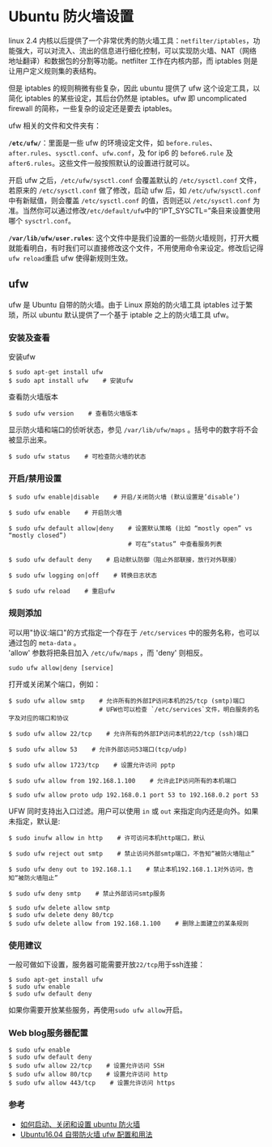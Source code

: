 # Ubuntu 防火墙设置

linux 2.4 内核以后提供了一个非常优秀的防火墙工具：`netfilter/iptables`，功能强大，可以对流入、流出的信息进行细化控制，可以实现防火墙、NAT（网络地址翻译）和数据包的分割等功能。netfilter 工作在内核内部，而 iptables 则是让用户定义规则集的表结构。

但是 iptables 的规则稍微有些复杂，因此 ubuntu 提供了 ufw 这个设定工具，以简化 iptables 的某些设定，其后台仍然是 iptables。ufw 即 uncomplicated firewall 的简称，一些复杂的设定还是要去 iptables。

ufw 相关的文件和文件夹有：

**`/etc/ufw/`**：里面是一些 ufw 的环境设定文件，如 `before.rules`、`after.rules`、`sysctl.conf`、`ufw.conf`，及 for ip6 的 `before6.rule` 及 `after6.rules`。这些文件一般按照默认的设置进行就可以。

开启 ufw 之后，`/etc/ufw/sysctl.conf` 会覆盖默认的 `/etc/sysctl.conf` 文件，若原来的 `/etc/sysctl.conf` 做了修改，启动 ufw 后，如 `/etc/ufw/sysctl.conf` 中有新赋值，则会覆盖 `/etc/sysctl.conf` 的值，否则还以 `/etc/sysctl.conf` 为准。当然你可以通过修改`/etc/default/ufw`中的“IPT_SYSCTL=”条目来设置使用哪个 `sysctrl.conf`。

**`/var/lib/ufw/user.rules`**: 这个文件中是我们设置的一些防火墙规则，打开大概就能看明白，有时我们可以直接修改这个文件，不用使用命令来设定。修改后记得`ufw reload`重启 ufw 使得新规则生效。

## ufw

ufw 是 Ubuntu 自带的防火墙。由于 Linux 原始的防火墙工具 iptables 过于繁琐，所以 ubuntu 默认提供了一个基于 iptable 之上的防火墙工具 ufw。

### 安装及查看

安装ufw

    $ sudo apt-get install ufw
    $ sudo apt install ufw    # 安装ufw

查看防火墙版本

    $ sudo ufw version    # 查看防火墙版本

显示防火墙和端口的侦听状态，参见 `/var/lib/ufw/maps` 。括号中的数字将不会被显示出来。

    $ sudo ufw status    # 可检查防火墙的状态

### 开启/禁用设置

    $ sudo ufw enable|disable    # 开启/关闭防火墙 (默认设置是’disable’)

    $ sudo ufw enable    # 开启防火墙

    $ sudo ufw default allow|deny    # 设置默认策略 (比如 “mostly open” vs “mostly closed”)
                                     # 可在“status” 中查看服务列表

    $ sudo ufw default deny    # 启动默认防御（阻止外部联接，放行对外联接）

    $ sudo ufw logging on|off    # 转换日志状态

    $ sudo ufw reload    # 重启ufw

### 规则添加

可以用"协议:端口"的方式指定一个存在于 `/etc/services` 中的服务名称，也可以通过包的 `meta-data` 。
<br>'allow' 参数将把条目加入 `/etc/ufw/maps` ，而 'deny' 则相反。

    sudo ufw allow|deny [service]

打开或关闭某个端口，例如：

    $ sudo ufw allow smtp    # 允许所有的外部IP访问本机的25/tcp (smtp)端口
                             # UFW也可以检查 `/etc/services`文件，明白服务的名字及对应的端口和协议

    $ sudo ufw allow 22/tcp    # 允许所有的外部IP访问本机的22/tcp (ssh)端口

    $ sudo ufw allow 53    # 允许外部访问53端口(tcp/udp)

    $ sudo ufw allow 1723/tcp    # 设置允许访问 pptp

    $ sudo ufw allow from 192.168.1.100    # 允许此IP访问所有的本机端口

    $ sudo ufw allow proto udp 192.168.0.1 port 53 to 192.168.0.2 port 53

UFW 同时支持出入口过滤。用户可以使用 `in` 或 `out` 来指定向内还是向外。如果未指定，默认是:

    $ sudo inufw allow in http    # 许可访问本机http端口，默认

    $ sudo ufw reject out smtp    # 禁止访问外部smtp端口，不告知“被防火墙阻止”

    $ sudo ufw deny out to 192.168.1.1    # 禁止本机192.168.1.1对外访问，告知“被防火墙阻止”

    $ sudo ufw deny smtp    # 禁止外部访问smtp服务

    $ sudo ufw delete allow smtp
    $ sudo ufw delete deny 80/tcp
    $ sudo ufw delete allow from 192.168.1.100    # 删除上面建立的某条规则

### 使用建议

一般可做如下设置，服务器可能需要开放`22/tcp`用于ssh连接：

    $ sudo apt-get install ufw
    $ sudo ufw enable
    $ sudo ufw default deny

如果你需要开放某些服务，再使用`sudo ufw allow`开启。

### Web blog服务器配置

    $ sudo ufw enable
    $ sudo ufw default deny
    $ sudo ufw allow 22/tcp    # 设置允许访问 SSH
    $ sudo ufw allow 80/tcp    # 设置允许访问 http
    $ sudo ufw allow 443/tcp    # 设置允许访问 https

### 参考

- [如何启动、关闭和设置 ubuntu 防火墙](https://www.cnblogs.com/yuxuan007/p/8043419.html)
- [Ubuntu16.04 自带防火墙 ufw 配置和用法](https://blog.csdn.net/u014389734/article/details/81814247)
